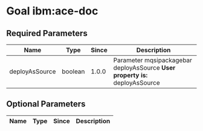 # Goal ibm:ace-doc


## Required Parameters
| Name           | Type    | Since | Description                                                                  |
| -------------- | ------- | ----- | ---------------------------------------------------------------------------- |
| deployAsSource | boolean | 1.0.0 | Parameter mqsipackagebar deployAsSource **User property is:** deployAsSource |

## Optional Parameters

| Name | Type | Since | Description |
| ---- | ---- | ----- | ----------- |